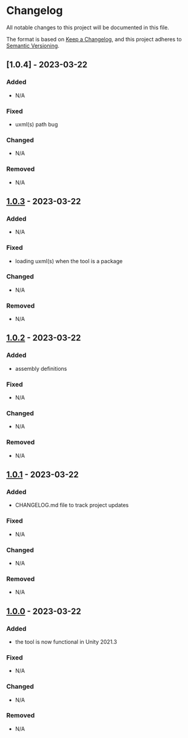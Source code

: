 ﻿# Changelog

All notable changes to this project will be documented in this file.

The format is based on [Keep a Changelog](https://keepachangelog.com/en/1.0.0/),
and this project adheres to [Semantic Versioning](https://semver.org/spec/v2.0.0.html).

## [1.0.4] - 2023-03-22

### Added

- N/A

### Fixed

- uxml(s) path bug

### Changed

- N/A

### Removed

- N/A

## [1.0.3] - 2023-03-22

### Added

- N/A

### Fixed

- loading uxml(s) when the tool is a package

### Changed

- N/A

### Removed

- N/A

## [1.0.2] - 2023-03-22

### Added

- assembly definitions

### Fixed

- N/A

### Changed

- N/A

### Removed

- N/A

## [1.0.1] - 2023-03-22

### Added

- CHANGELOG.md file to track project updates

### Fixed

- N/A

### Changed

- N/A

### Removed

- N/A


## [1.0.0] - 2023-03-22

### Added

- the tool is now functional in Unity 2021.3

### Fixed

- N/A

### Changed

- N/A

### Removed

- N/A

[1.0.3]: https://github.com/razluta/UnityLightsAuditTool/compare/v1.0.2...v1.0.3
[1.0.2]: https://github.com/razluta/UnityLightsAuditTool/compare/v1.0.1...v1.0.2
[1.0.1]: https://github.com/razluta/UnityLightsAuditTool/compare/v1.0.0...v1.0.1
[1.0.0]: https://github.com/razluta/UnityLightsAuditTool/releases/tag/v1.0.0